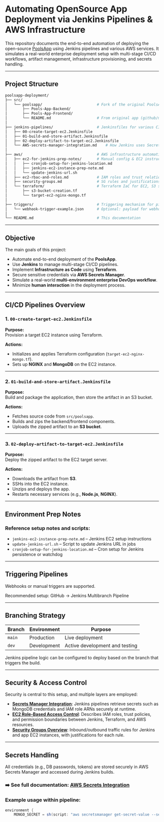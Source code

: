 # Automating OpenSource App Deployment via Jenkins Pipelines & AWS Infrastructure

This repository documents the end-to-end automation of deploying the open-source [PoolsApp](https://github.com/mrpool404/poolsapp) using Jenkins pipelines and various AWS services. It simulates a real-world enterprise deployment setup with multi-stage CI/CD workflows, artifact management, infrastructure provisioning, and secrets handling.

---

## Project Structure

```bash
poolsapp-deployment/
├── src/
│   └── poolsapp/                         # Fork of the original PoolsApp source
│       ├── Pools-App-Backend/
│       ├── Pools-App-Frontend/
│       └── README.md                     # From original app (github/mrpool404)
│
├── jenkins-pipelines/                    # Jenkinsfiles for various CI/CD stages
│   ├── 00-create-target-ec2.Jenkinsfile
│   ├── 01-build-and-store-artifact.Jenkinsfile
│   ├── 02-deploy-artifact-to-target-ec2.Jenkinsfile
│   └── AWS-secrets-manager-integration.md    # How Jenkins uses Secrets Manager
│
├── aws/                                  # AWS infrastructure automation
│   ├── ec2-for-jenkins-prep-notes/       # Manual config & EC2 instructions
│   │   ├── cronjob-setup-for-jenkins-location.md
│   │   ├── jenkins-ec2-instance-prep-note.md
│   │   └── update-jenkins-url.sh
│   ├── ec2-rbac-and-roles.md             # IAM roles and trust relationships
│   ├── security-groups.md                # SG rules and justifications
│   └── terraform/                        # Terraform IaC for EC2, S3 setup
│       ├── s3-bucket-creation.tf
│       └── target-ec2-nginx-mongo.tf
│
├── triggers/                             # Triggering mechanism for pipelines
│   └── webhook-trigger-example.json      # Optional: payload for webhook simulation
│
└── README.md                             # This documentation
```
---


## Objective

The main goals of this project:

- Automate end-to-end deployment of the **PoolsApp**.
- Use **Jenkins** to manage multi-stage CI/CD pipelines.
- Implement **Infrastructure as Code** using **Terraform**.
- Secure sensitive credentials via **AWS Secrets Manager**.
- Simulate a real-world **multi-environment enterprise DevOps workflow**.
- Minimize **human interaction** in the deployment process.

---

## CI/CD Pipelines Overview

### 1. `00-create-target-ec2.Jenkinsfile`

**Purpose:**  
Provision a target EC2 instance using Terraform.

**Actions:**

- Initializes and applies Terraform configuration (`target-ec2-nginx-mongo.tf`).
- Sets up **NGINX** and **MongoDB** on the EC2 instance.

---

### 2. `01-build-and-store-artifact.Jenkinsfile`

**Purpose:**  
Build and package the application, then store the artifact in an S3 bucket.

**Actions:**

- Fetches source code from `src/poolsapp`.
- Builds and zips the backend/frontend components.
- Uploads the zipped artifact to an **S3 bucket**.

---

### 3. `02-deploy-artifact-to-target-ec2.Jenkinsfile`

**Purpose:**  
Deploy the zipped artifact to the EC2 target server.

**Actions:**

- Downloads the artifact from **S3**.
- SSHs into the EC2 instance.
- Unzips and deploys the app.
- Restarts necessary services (e.g., **Node.js**, **NGINX**).

---

## Environment Prep Notes

### Reference setup notes and scripts:

- `jenkins-ec2-instance-prep-note.md` – Jenkins EC2 setup instructions
- `update-jenkins-url.sh` – Script to update Jenkins URL in jobs
- `cronjob-setup-for-jenkins-location.md` – Cron setup for Jenkins persistence or watchdog

---

## Triggering Pipelines

Webhooks or manual triggers are supported.

Recommended setup: GitHub → Jenkins Multibranch Pipeline

---

## Branching Strategy

| Branch | Environment  | Purpose                             |
|--------|--------------|-------------------------------------|
| `main` | Production   | Live deployment                    |
| `dev`  | Development  | Active development and testing     |

Jenkins pipeline logic can be configured to deploy based on the branch that triggers the build.

---

## Security & Access Control

Security is central to this setup, and multiple layers are employed:

- **[Secrets Manager Integration](./jenkins-pipelines/AWS-secrets-manager-integration.md)**: Jenkins pipelines retrieve secrets such as MongoDB credentials and IAM role ARNs securely at runtime.
- **[EC2 Role-Based Access Control](./aws/ec2-rbac-and-roles.md)**: Describes IAM roles, trust policies, and permission boundaries between Jenkins, Terraform, and AWS resources.
- **[Security Groups Overview](./aws/security-groups.md)**: Inbound/outbound traffic rules for Jenkins and app EC2 instances, with justifications for each rule.

---

## Secrets Handling

All credentials (e.g., DB passwords, tokens) are stored securely in AWS Secrets Manager and accessed during Jenkins builds.

### ➡️ See full documentation: [AWS Secrets Integration](./jenkins-pipelines/AWS-secrets-manager-integration.md)

### Example usage within pipeline:

```groovy
environment {
    MONGO_SECRET = sh(script: "aws secretsmanager get-secret-value --secret-id mongo-app-creds --query 'SecretString' --output text", returnStdout: true).trim()
```
